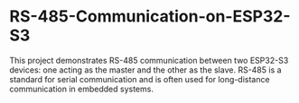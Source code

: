 # RS-485-Communication-on-ESP32-S3
This project demonstrates RS-485 communication between two ESP32-S3 devices: one acting as the master and the other as the slave. RS-485 is a standard for serial communication and is often used for long-distance communication in embedded systems.
